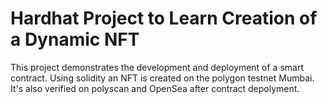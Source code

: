 # Hardhat Project to Learn Creation of a Dynamic NFT

This project demonstrates the development and deployment of a smart contract. Using solidity an NFT is created on the polygon testnet Mumbai. It's also verified on polyscan and OpenSea after contract depolyment.
